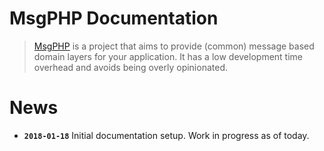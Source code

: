 # MsgPHP Documentation

> [MsgPHP](https://msgphp.github.io/) is a project that aims to provide (common) message based domain layers for your application. It has a low development time overhead and avoids being overly opinionated.

# News

- **`2018-01-18`** Initial documentation setup. Work in progress as of today.
